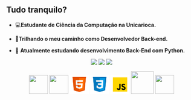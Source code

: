 ## Tudo tranquilo?

<!--<div>
   <a href="https://github.com/Rhuan-Gonzaga">
      <img height="150em" src="https://github-readme-stats.vercel.app/api?username=Rhuan-Gonzaga&show_icons=true&theme=dark&include_all_commits=true&count_private=true"/>
      <img height="150em" src="https://github-readme-stats.vercel.app/api/top-langs/?username=Rhuan-Gonzaga&layout=compact&langs_count=7&theme=dark"/>
   </a>
</div>-->
  
 - 💻<strong>Estudante de Ciência da Computação na Unicarioca.</strong>
 
 - 👨<strong>Trilhando o meu caminho como Desenvolvedor Back-end.</strong>

 - 📖 <strong>Atualmente estudando desenvolvimento Back-End com Python.</strong>
         
 
<p align="center">
  <a href="https://www.linkedin.com/in/rhuan-gonzaga-0127381a4/" target="_blank"><img src="https://img.shields.io/badge/-LinkedIn-%230077B5?style=for-the-badge&logo=linkedin&logoColor=white" target="_blank"></a>
  <a href = "mailto: rhuangonzaga22@gmail.com"><img src="https://img.shields.io/badge/-Gmail-%23333?style=for-the-badge&logo=gmail&logoColor=white" target="_blank"></a>
  <a href="https://www.instagram.com/rhuann22/" target="_blank"><img src="https://img.shields.io/badge/-Instagram-%23E4405F?style=for-the-badge&logo=instagram&logoColor=white" target="_blank"></a> 
</p>

<div  align="center">
     <img src="https://cdn.jsdelivr.net/gh/devicons/devicon/icons/python/python-original.svg" height="50px"  width="50px" />
     <img src=https://icongr.am/devicon/django-plain.svg?size=128&color=2c9118 height="50px"  width="50px"/>
     <img src="https://github.com/Rhuan-Gonzaga/JogaDaVelha/blob/main/logo/html.png" height="50px"  width="50px">
     <img src="https://github.com/Rhuan-Gonzaga/JogaDaVelha/blob/main/logo/css.png" height="50px" width="50px"> 
     <img src="https://github.com/Rhuan-Gonzaga/JogaDaVelha/blob/main/logo/javascript.png" height="50px"  width="50px">
     <img src="https://cdn.jsdelivr.net/gh/devicons/devicon/icons/nodejs/nodejs-original-wordmark.svg" height="60px"  width="60px" />
     <img src="https://cdn.jsdelivr.net/gh/devicons/devicon/icons/react/react-original.svg" height="50px"  width="50px" />
  

    
</div>
 

